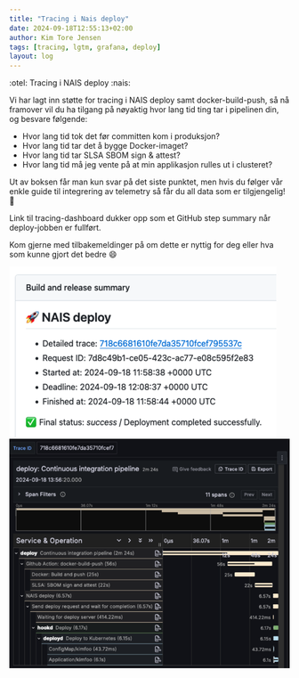 ```yaml
---
title: "Tracing i Nais deploy"
date: 2024-09-18T12:55:13+02:00
author: Kim Tore Jensen
tags: [tracing, lgtm, grafana, deploy]
layout: log
---
```


:otel: Tracing i NAIS deploy :nais:

Vi har lagt inn støtte for tracing i NAIS deploy samt docker-build-push, så nå framover vil du ha tilgang på nøyaktig hvor lang tid ting tar i pipelinen din, og besvare følgende:

- Hvor lang tid tok det før committen kom i produksjon?
- Hvor lang tid tar det å bygge Docker-imaget?
- Hvor lang tid tar SLSA SBOM sign & attest?
- Hvor lang tid må jeg vente på at min applikasjon rulles ut i clusteret?

Ut av boksen får man kun svar på det siste punktet, men hvis du følger vår enkle guide til integrering av telemetry så får du all data som er tilgjengelig! :rocket:

Link til tracing-dashboard dukker opp som et GitHub step summary når deploy-jobben er fullført.

Kom gjerne med tilbakemeldinger på om dette er nyttig for deg eller hva som kunne gjort det bedre :smile:

<img class="illustration" src="./images/2024-09-18-tracing-i-nais-deploy-1.png" alt="Grensesnitt med overskrift 'Build and release summary', med detaljer om et bygg hvor det lenkes til 'Detailed trace'." />

<img class="illustration" src="./images/2024-09-18-tracing-i-nais-deploy-2.png" alt="Skjembilde av graf som viser fordeling av tidsbruk for bygg og deploy." />
